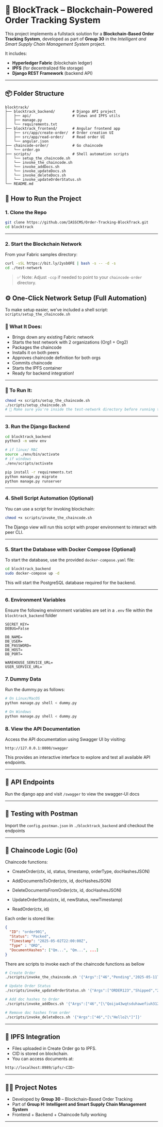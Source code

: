 # 🔗 BlockTrack – Blockchain-Powered Order Tracking System

This project implements a fullstack solution for a **Blockchain-Based Order Tracking System**, developed as part of **Group 30** in the *Intelligent and Smart Supply Chain Management System* project.

It includes:

* **Hyperledger Fabric** (blockchain ledger)
* **IPFS** (for decentralized file storage)
* **Django REST Framework** (backend API)
<!-- * **Angular** (frontend for order interaction) -->

---

## 📦 Folder Structure

```
blocktrack/
├── blocktrack_backend/        # Django API project
│   ├── api/                   # Views and IPFS utils
│   ├── manage.py
│   └── requirements.txt
├── blocktrack_frontend/       # Angular frontend app
│   ├── src/app/create-order/  # Order creation UI
│   ├── src/app/read-order/    # Read order UI
│   └── angular.json
├── chaincode-order/           # Go chaincode
│   └── order.go
├── scripts/                   # Shell automation scripts
│   └── setup_the_chaincode.sh
│   └── invoke_the_chaincode.sh
│   └── invoke_addDocs.sh
│   └── invoke_updateDocs.sh
│   └── invoke_deleteDocs.sh
│   └── invoke_updateOrderStatus.sh
└── README.md
```

<!-- ---

## ⚙️ Prerequisites

Before running this project, ensure you have:

* ✅ [Docker](https://www.docker.com/)
* ✅ [Hyperledger Fabric Samples](https://hyperledger-fabric.readthedocs.io/en/latest/test_network.html)
* ✅ [IPFS Desktop](https://docs.ipfs.tech/install/ipfs-desktop/) or run `ipfs daemon`
* ✅ Python 3.10+
* ✅ Go (for chaincode)
* ✅ Node.js + Angular CLI (for frontend)

--- -->

## 🚀 How to Run the Project

### 1. Clone the Repo
```bash
git clone https://github.com/IASSCMS/Order-Tracking-BlockTrack.git
cd blocktrack
```

---

### 2. Start the Blockchain Network
From your Fabric samples directory:
```bash
curl -sSL https://bit.ly/2ysbOFE | bash -s -- -d -s
cd ./test-network
```

> ✅ Note: Adjust `-ccp` if needed to point to your `chaincode-order` directory.
>

## ⚙️ One-Click Network Setup (Full Automation)

To make setup easier, we’ve included a shell script: `scripts/setup_the_chaincode.sh`

### 🔧 What It Does:
- Brings down any existing Fabric network
- Starts the test network with 2 organizations (Org1 + Org2)
- Packages the chaincode
- Installs it on both peers
- Approves chaincode definition for both orgs
- Commits chaincode
- Starts the IPFS container
- Ready for backend integration!

---

### 🚀 To Run It:
```bash
chmod +x scripts/setup_the_chaincode.sh
./scripts/setup_chaincode.sh
# 🔁 Make sure you're inside the test-network directory before running the script.
```

---

### 3. Run the Django Backend
```bash
cd blocktrack_backend
python3 -m venv env
```
```bash
# if linux/ MAC
source ./env/bin/activate
# if windows
./env/scripts/activate
```
```bash
pip install -r requirements.txt
python manage.py migrate
python manage.py runserver
```

---

### 4. Shell Script Automation (Optional)
You can use a script for invoking blockchain:
```bash
chmod +x scripts/invoke_the_chaincode.sh
```
The Django view will run this script with proper environment to interact with peer CLI.

---

<!-- ### 5. Run the Angular Frontend (Deprecated)
```bash
cd blocktrack_frontend
npm install
ng serve
```
Open your browser at: [http://localhost:4200](http://localhost:4200)

--- -->

### 5. Start the Database with Docker Compose (Optional)
To start the database, use the provided `docker-compose.yaml` file:
```bash
cd blocktrack_backend
sudo docker-compose up -d
```
This will start the PostgreSQL database required for the backend.

---

### 6. Environment Variables
Ensure the following environment variables are set in a `.env` file within the `blocktrack_backend` folder

```env
SECRET_KEY=
DEBUG=False

DB_NAME=
DB_USER=
DB_PASSWORD=
DB_HOST=
DB_PORT=

WAREHOUSE_SERVICE_URL=
USER_SERVICE_URL=
```

### 7. Dummy Data
Run the dummy.py as follows:
```bash
# On Linux/MacOS
python manage.py shell < dummy.py

# On Windows
python manage.py shell < dummy.py
```

### 8. View the API Documentation
Access the API documentation using Swagger UI by visiting:
```
http://127.0.0.1:8000/swagger
```
This provides an interactive interface to explore and test all available API endpoints.

---

## 🔌 API Endpoints

Run the django app and visit `/swagger` to view the swagger-UI docs

---
<!-- 
## 🖼️ Angular UI Pages

| Route                  | Function           |
|------------------------|--------------------|
| `/create-order`        | Upload + register  |
| `/read-order`          | Search order ID    |

--- -->

## 🧪 Testing with Postman

Import the `config.postman.json` in `./blocktrack_backend` and checkout the endpoints

<!-- ### POST `/api/create-order/`
**Body:** `form-data`

| Key       | Type | Value                  |
|-----------|------|------------------------|
| order_id  | Text | `order901`             |
| status    | Text | `Packed`               |
| timestamp | Text | `2025-05-02T22:00:00Z` |
| document  | File | upload any file        |

### GET `/api/read-order/order901/`
- Returns the blockchain order details in JSON. -->

---

## 🔧 Chaincode Logic (Go)

Chaincode functions:

- CreateOrder(ctx, id, status, timestamp, orderType, docHashesJSON)

- AddDocumentsToOrder(ctx, id, docHashesJSON)

- DeleteDocumentsFromOrder(ctx, id, docHashesJSON)

- UpdateOrderStatus(ctx, id, newStatus, newTimestamp)

- ReadOrder(ctx, id)

Each order is stored like:
```json
{
  "ID": "order901",
  "Status": "Packed",
  "Timestamp": "2025-05-02T22:00:00Z",
  "Type" : "ORD",
  "DocumentHashes": ["Qm...", "Qm...", ...]
}
```

There are scripts to invoke each of the chaincode functions as bellow

```bash
# Create Order
./scripts/invoke_the_chaincode.sh '{"Args":["46","Pending","2025-05-11T12:00:00Z","ORD", "[\"qweqwe\"]"]}'

# Update Order Status
./scripts/invoke_updateOrderStatus.sh '{"Args":["ORDER123","Shipped","2025-05-11T12:00:00Z"]}'

# Add doc hashes to Order
./scripts/invoke_addDocs.sh '{"Args":["46","[\"Qoija43wqtsduhawefiuh3124h2378urfei\"]"]}'

# Remove doc hashes from order
./scripts/invoke_deleteDocs.sh '{"Args":["46","[\"Hello2\"]"]}'
```

---

## 📂 IPFS Integration
- Files uploaded in Create Order go to IPFS.
- CID is stored on blockchain.
- You can access documents at:
```bash
http://localhost:8989/ipfs/<CID>
```

---

## 👨‍💼 Project Notes

- Developed by **Group 30** – Blockchain-Based Order Tracking
- Part of **Group H: Intelligent and Smart Supply Chain Management System**
- Frontend + Backend + Chaincode fully working

---




